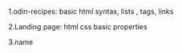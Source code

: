 1.odin-recipes:
basic html syntax, lists , tags, links 

2.Landing page:
html css basic properties

3.name
